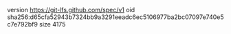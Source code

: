 version https://git-lfs.github.com/spec/v1
oid sha256:d65cfa52943b7324bb9a3291eeadc6ec5106977ba2bc07097e740e5c7e792bf9
size 4175
